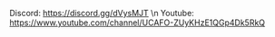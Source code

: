 Discord: https://discord.gg/dVysMJT \n
Youtube: https://www.youtube.com/channel/UCAFO-ZUyKHzE1QGp4Dk5RkQ
